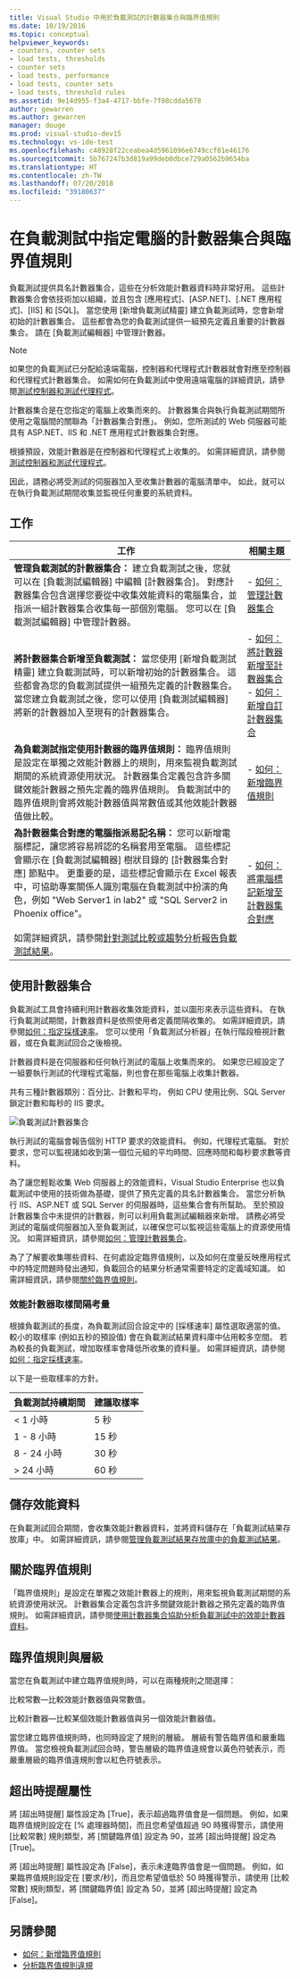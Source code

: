 ```yaml
---
title: Visual Studio 中用於負載測試的計數器集合與臨界值規則
ms.date: 10/19/2016
ms.topic: conceptual
helpviewer_keywords:
- counters, counter sets
- load tests, thresholds
- counter sets
- load tests, performance
- load tests, counter sets
- load tests, threshold rules
ms.assetid: 9e14d955-f3a4-4717-bbfe-7f08cdda5678
author: gewarren
ms.author: gewarren
manager: douge
ms.prod: visual-studio-dev15
ms.technology: vs-ide-test
ms.openlocfilehash: c48928f22ceabea4d5961096e6749ccf01e46176
ms.sourcegitcommit: 5b767247b3d819a99deb0dbce729a0562b9654ba
ms.translationtype: HT
ms.contentlocale: zh-TW
ms.lasthandoff: 07/20/2018
ms.locfileid: "39180637"
---
```

# <a name="specify-counter-sets-and-threshold-rules-for-computers-in-a-load-test"></a>在負載測試中指定電腦的計數器集合與臨界值規則

負載測試提供具名計數器集合，這些在分析效能計數器資料時非常好用。 這些計數器集合會依技術加以組織，並且包含 [應用程式]、[ASP.NET]、[.NET 應用程式]、[IIS] 和 [SQL]。 當您使用 [新增負載測試精靈] 建立負載測試時，您會新增初始的計數器集合。 這些都會為您的負載測試提供一組預先定義且重要的計數器集合。 請在 [負載測試編輯器] 中管理計數器。

> [!NOTE]
> 如果您的負載測試已分配給遠端電腦，控制器和代理程式計數器就會對應至控制器和代理程式計數器集合。 如需如何在負載測試中使用遠端電腦的詳細資訊，請參閱[測試控制器和測試代理程式](configure-test-agents-and-controllers-for-load-tests.md)。

計數器集合是在您指定的電腦上收集而來的。 計數器集合與執行負載測試期間所使用之電腦間的關聯為「計數器集合對應」。 例如，您所測試的 Web 伺服器可能具有 ASP.NET、IIS 和 .NET 應用程式計數器集合對應。

根據預設，效能計數器是在控制器和代理程式上收集的。 如需詳細資訊，請參閱[測試控制器和測試代理程式](configure-test-agents-and-controllers-for-load-tests.md)。

因此，請務必將受測試的伺服器加入至收集計數器的電腦清單中。 如此，就可以在執行負載測試期間收集並監視任何重要的系統資料。

## <a name="tasks"></a>工作

|工作|相關主題|
|-----------|-----------------------|
|**管理負載測試的計數器集合：** 建立負載測試之後，您就可以在 [負載測試編輯器] 中編輯 [計數器集合]。 對應計數器集合包含選擇您要從中收集效能資料的電腦集合，並指派一組計數器集合收集每一部個別電腦。 您可以在 [負載測試編輯器] 中管理計數器。|-   [如何：管理計數器集合](../test/how-to-manage-counter-sets-using-the-load-test-editor.md)|
|**將計數器集合新增至負載測試：** 當您使用 [新增負載測試精靈] 建立負載測試時，可以新增初始的計數器集合。 這些都會為您的負載測試提供一組預先定義的計數器集合。 當您建立負載測試之後，您可以使用 [負載測試編輯器] 將新的計數器加入至現有的計數器集合。|-   [如何：將計數器新增至計數器集合](../test/how-to-add-counters-to-counter-sets-using-the-load-test-editor.md)<br />-   [如何：新增自訂計數器集合](../test/how-to-add-custom-counter-sets-using-the-load-test-editor.md)|
|**為負載測試指定使用計數器的臨界值規則：** 臨界值規則是設定在單獨之效能計數器上的規則，用來監視負載測試期間的系統資源使用狀況。 計數器集合定義包含許多關鍵效能計數器之預先定義的臨界值規則。 負載測試中的臨界值規則會將效能計數器值與常數值或其他效能計數器值做比較。|-   [如何：新增臨界值規則](../test/how-to-add-a-threshold-rule-using-the-load-test-editor.md)|
|**為計數器集合對應的電腦指派易記名稱：** 您可以新增電腦標記，讓您將容易辨認的名稱套用至電腦。 這些標記會顯示在 [負載測試編輯器] 樹狀目錄的 [計數器集合對應] 節點中。 更重要的是，這些標記會顯示在 Excel 報表中，可協助專案關係人識別電腦在負載測試中扮演的角色，例如 "Web Server1 in lab2" 或 "SQL Server2 in Phoenix office"。<br /><br /> 如需詳細資訊，請參閱[針對測試比較或趨勢分析報告負載測試結果](../test/compare-load-test-results.md)。|-   [如何：將電腦標記新增至計數器集合對應](../test/how-to-add-computer-tags-to-counter-set-mappings-using-the-load-test-editor.md)|

## <a name="use-counter-sets"></a>使用計數器集合

負載測試工具會持續利用計數器收集效能資料，並以圖形來表示這些資料。 在執行負載測試期間，計數器資料是依照使用者定義間隔收集的。 如需詳細資訊，請參閱[如何：指定採樣速率](../test/how-to-specify-the-sample-rate-for-a-load-test.md)。 您可以使用「負載測試分析器」在執行階段檢視計數器，或在負載測試回合之後檢視。

計數器資料是在伺服器和任何執行測試的電腦上收集而來的。 如果您已經設定了一組要執行測試的代理程式電腦，則也會在那些電腦上收集計數器。

共有三種計數器類別：百分比、計數和平均， 例如 CPU 使用比例、SQL Server 鎖定計數和每秒的 IIS 要求。

![負載測試計數器集合](../test/media/loadtestcountersets.png)

執行測試的電腦會報告個別 HTTP 要求的效能資料。 例如，代理程式電腦。 對於要求，您可以監視諸如收到第一個位元組的平均時間、回應時間和每秒要求數等資料。

為了讓您輕鬆收集 Web 伺服器上的效能資料，Visual Studio Enterprise 也以負載測試中使用的技術做為基礎，提供了預先定義的具名計數器集合。 當您分析執行 IIS、ASP.NET 或 SQL Server 的伺服器時，這些集合會有所幫助。 至於預設計數器集合中未提供的計數器，則可以利用負載測試編輯器來新增。 請務必將受測試的電腦或伺服器加入至負載測試，以確保您可以監視這些電腦上的資源使用情況。 如需詳細資訊，請參閱[如何：管理計數器集合](../test/how-to-manage-counter-sets-using-the-load-test-editor.md)。

為了了解要收集哪些資料、在何處設定臨界值規則，以及如何在度量反映應用程式中的特定問題時發出通知，負載回合的結果分析通常需要特定的定義域知識。 如需詳細資訊，請參閱[關於臨界值規則](#about-threshold-rules)。

### <a name="performance-counter-sampling-interval-considerations"></a>效能計數器取樣間隔考量

根據負載測試的長度，為負載測試回合設定中的 [採樣速率] 屬性選取適當的值。 較小的取樣率 (例如五秒的預設值) 會在負載測試結果資料庫中佔用較多空間。 若為較長的負載測試，增加取樣率會降低所收集的資料量。 如需詳細資訊，請參閱[如何：指定採樣速率](../test/how-to-specify-the-sample-rate-for-a-load-test.md)。

以下是一些取樣率的方針。

|負載測試持續期間|建議取樣率|
|------------------------|-----------------------------|
|\< 1 小時|5 秒|
|1 - 8 小時|15 秒|
|8 - 24 小時|30 秒|
|> 24 小時|60 秒|

## <a name="store-performance-data"></a>儲存效能資料

在負載測試回合期間，會收集效能計數器資料，並將資料儲存在「負載測試結果存放庫」中。 如需詳細資訊，請參閱[管理負載測試結果存放庫中的負載測試結果](../test/manage-load-test-results-in-the-load-test-results-repository.md)。

## <a name="about-threshold-rules"></a>關於臨界值規則

「臨界值規則」是設定在單獨之效能計數器上的規則，用來監視負載測試期間的系統資源使用狀況。 計數器集合定義包含許多關鍵效能計數器之預先定義的臨界值規則。 如需詳細資訊，請參閱[使用計數器集合協助分析負載測試中的效能計數器資料](../test/specify-counter-sets-and-threshold-rules-for-load-testing.md)。

## <a name="threshold-rules-and-levels"></a>臨界值規則與層級

當您在負載測試中建立臨界值規則時，可以在兩種規則之間選擇：

比較常數&mdash;比較效能計數器值與常數值。

比較計數器&mdash;比較某個效能計數器值與另一個效能計數器值。

當您建立臨界值規則時，也同時設定了規則的層級。 層級有警告臨界值和嚴重臨界值。 當您檢視負載測試回合時，警告層級的臨界值違規會以黃色符號表示，而嚴重層級的臨界值違規則會以紅色符號表示。

## <a name="the-alert-if-over-property"></a>超出時提醒屬性

將 [超出時提醒] 屬性設定為 [True]，表示超過臨界值會是一個問題。 例如，如果臨界值規則設定在 [% 處理器時間]，而且您希望值超過 90 時獲得警示，請使用 [比較常數] 規則類型，將 [關鍵臨界值] 設定為 90，並將 [超出時提醒] 設定為 [True]。

將 [超出時提醒] 屬性設定為 [False]，表示未達臨界值會是一個問題。 例如，如果臨界值規則設定在 [要求/秒]，而且您希望值低於 50 時獲得警示，請使用 [比較常數] 規則類型，將 [關鍵臨界值] 設定為 50，並將 [超出時提醒] 設定為 [False]。

## <a name="see-also"></a>另請參閱

- [如何：新增臨界值規則](../test/how-to-add-a-threshold-rule-using-the-load-test-editor.md)
- [分析臨界值規則違規](../test/analyze-threshold-rule-violations-in-load-tests.md)